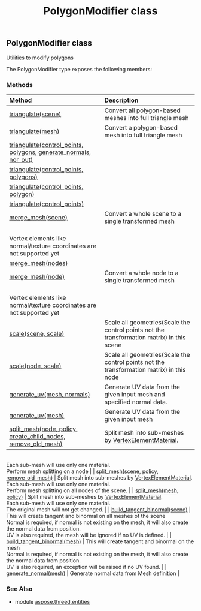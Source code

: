 ﻿---
title: PolygonModifier class
second_title: Aspose.3D for Python via .NET API References
description: 
type: docs
weight: 270
url: /python-net/aspose.threed.entities/polygonmodifier/
is_root: false
---

## PolygonModifier class

Utilities to modify polygons



The PolygonModifier type exposes the following members:

### Methods
| Method | Description |
| :- | :- |
| [triangulate(scene)](/3d/python-net/aspose.threed.entities/polygonmodifier/triangulate/#Scene) | Convert all polygon-based meshes into full triangle mesh |
| [triangulate(mesh)](/3d/python-net/aspose.threed.entities/polygonmodifier/triangulate/#Mesh) | Convert a polygon-based mesh into full triangle mesh |
| [triangulate(control_points, polygons, generate_normals, nor_out)](/3d/python-net/aspose.threed.entities/polygonmodifier/triangulate/#list-list-bool-any) |  |
| [triangulate(control_points, polygons)](/3d/python-net/aspose.threed.entities/polygonmodifier/triangulate/#list-list) |  |
| [triangulate(control_points, polygon)](/3d/python-net/aspose.threed.entities/polygonmodifier/triangulate/#list-list) |  |
| [triangulate(control_points)](/3d/python-net/aspose.threed.entities/polygonmodifier/triangulate/#list) |  |
| [merge_mesh(scene)](/3d/python-net/aspose.threed.entities/polygonmodifier/merge_mesh/#Scene) | Convert a whole scene to a single transformed mesh<br/>Vertex elements like normal/texture coordinates are not supported yet |
| [merge_mesh(nodes)](/3d/python-net/aspose.threed.entities/polygonmodifier/merge_mesh/#list) |  |
| [merge_mesh(node)](/3d/python-net/aspose.threed.entities/polygonmodifier/merge_mesh/#Node) | Convert a whole node to a single transformed mesh<br/>Vertex elements like normal/texture coordinates are not supported yet |
| [scale(scene, scale)](/3d/python-net/aspose.threed.entities/polygonmodifier/scale/#Scene-aspose.threed.utilities.Vector3) | Scale all geometries(Scale the control points not the transformation matrix) in this scene |
| [scale(node, scale)](/3d/python-net/aspose.threed.entities/polygonmodifier/scale/#Node-aspose.threed.utilities.Vector3) | Scale all geometries(Scale the control points not the transformation matrix) in this node |
| [generate_uv(mesh, normals)](/3d/python-net/aspose.threed.entities/polygonmodifier/generate_uv/#Mesh-VertexElementNormal) | Generate UV data from the given input mesh and specified normal data. |
| [generate_uv(mesh)](/3d/python-net/aspose.threed.entities/polygonmodifier/generate_uv/#Mesh) | Generate UV data from the given input mesh |
| [split_mesh(node, policy, create_child_nodes, remove_old_mesh)](/3d/python-net/aspose.threed.entities/polygonmodifier/split_mesh/#Node-SplitMeshPolicy-bool-bool) | Split mesh into sub-meshes by [VertexElementMaterial](/3d/python-net/aspose.threed.entities/vertexelementmaterial).<br/>Each sub-mesh will use only one material.<br/>Perform mesh splitting on a node |
| [split_mesh(scene, policy, remove_old_mesh)](/3d/python-net/aspose.threed.entities/polygonmodifier/split_mesh/#Scene-SplitMeshPolicy-bool) | Split mesh into sub-meshes by [VertexElementMaterial](/3d/python-net/aspose.threed.entities/vertexelementmaterial).<br/>Each sub-mesh will use only one material.<br/>Perform mesh splitting on all nodes of the scene. |
| [split_mesh(mesh, policy)](/3d/python-net/aspose.threed.entities/polygonmodifier/split_mesh/#Mesh-SplitMeshPolicy) | Split mesh into sub-meshes by [VertexElementMaterial](/3d/python-net/aspose.threed.entities/vertexelementmaterial).<br/>Each sub-mesh will use only one material.<br/>The original mesh will not get changed. |
| [build_tangent_binormal(scene)](/3d/python-net/aspose.threed.entities/polygonmodifier/build_tangent_binormal/#Scene) | This will create tangent and binormal on all meshes of the scene<br/>Normal is required, if normal is not existing on the mesh, it will also create the normal data from position.<br/>UV is also required, the mesh will be ignored if no UV is defined. |
| [build_tangent_binormal(mesh)](/3d/python-net/aspose.threed.entities/polygonmodifier/build_tangent_binormal/#Mesh) | This will create tangent and binormal on the mesh<br/>Normal is required, if normal is not existing on the mesh, it will also create the normal data from position.<br/>UV is also required, an exception will be raised if no UV found. |
| [generate_normal(mesh)](/3d/python-net/aspose.threed.entities/polygonmodifier/generate_normal/#Mesh) | Generate normal data from Mesh definition |


### See Also

* module [aspose.threed.entities](../)
